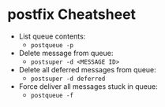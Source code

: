 # postfix Cheatsheet

* List queue contents:
  * `postqueue -p`
* Delete message from queue:
  * `postsuper -d <MESSAGE ID>`
* Delete all deferred messages from queue:
  * `postsuper -d deferred`
* Force deliver all messages stuck in queue:
  * `postqueue -f`

